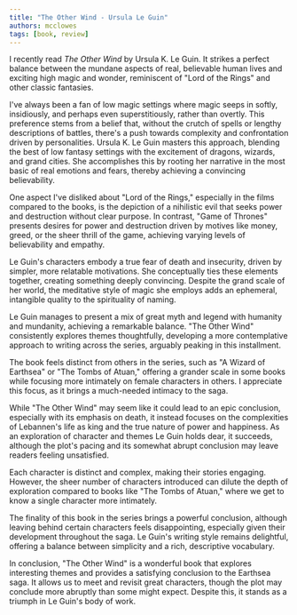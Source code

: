 ```yaml
---
title: "The Other Wind - Ursula Le Guin"
authors: mcclowes
tags: [book, review]
---
```


I recently read *The Other Wind* by Ursula K. Le Guin. It strikes a perfect balance between the mundane aspects of real, believable human lives and exciting high magic and wonder, reminiscent of "Lord of the Rings" and other classic fantasies.


<!--truncate-->

I've always been a fan of low magic settings where magic seeps in softly, insidiously, and perhaps even superstitiously, rather than overtly. This preference stems from a belief that, without the crutch of spells or lengthy descriptions of battles, there's a push towards complexity and confrontation driven by personalities. Ursula K. Le Guin masters this approach, blending the best of low fantasy settings with the excitement of dragons, wizards, and grand cities. She accomplishes this by rooting her narrative in the most basic of real emotions and fears, thereby achieving a convincing believability.

One aspect I've disliked about "Lord of the Rings," especially in the films compared to the books, is the depiction of a nihilistic evil that seeks power and destruction without clear purpose. In contrast, "Game of Thrones" presents desires for power and destruction driven by motives like money, greed, or the sheer thrill of the game, achieving varying levels of believability and empathy.

Le Guin's characters embody a true fear of death and insecurity, driven by simpler, more relatable motivations. She conceptually ties these elements together, creating something deeply convincing. Despite the grand scale of her world, the meditative style of magic she employs adds an ephemeral, intangible quality to the spirituality of naming.

Le Guin manages to present a mix of great myth and legend with humanity and mundanity, achieving a remarkable balance. "The Other Wind" consistently explores themes thoughtfully, developing a more contemplative approach to writing across the series, arguably peaking in this installment.

The book feels distinct from others in the series, such as "A Wizard of Earthsea" or "The Tombs of Atuan," offering a grander scale in some books while focusing more intimately on female characters in others. I appreciate this focus, as it brings a much-needed intimacy to the saga.

While "The Other Wind" may seem like it could lead to an epic conclusion, especially with its emphasis on death, it instead focuses on the complexities of Lebannen's life as king and the true nature of power and happiness. As an exploration of character and themes Le Guin holds dear, it succeeds, although the plot's pacing and its somewhat abrupt conclusion may leave readers feeling unsatisfied.

Each character is distinct and complex, making their stories engaging. However, the sheer number of characters introduced can dilute the depth of exploration compared to books like "The Tombs of Atuan," where we get to know a single character more intimately.

The finality of this book in the series brings a powerful conclusion, although leaving behind certain characters feels disappointing, especially given their development throughout the saga. Le Guin's writing style remains delightful, offering a balance between simplicity and a rich, descriptive vocabulary.

In conclusion, "The Other Wind" is a wonderful book that explores interesting themes and provides a satisfying conclusion to the Earthsea saga. It allows us to meet and revisit great characters, though the plot may conclude more abruptly than some might expect. Despite this, it stands as a triumph in Le Guin's body of work.
